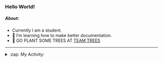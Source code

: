 ### Hello World!

##### About:
- Currently I am a student.
- 🌱 I’m learning how to make better documentation.
- 🌱 GO PLANT SOME TREES AT [TEAM TREES](https://teamtrees.org/)

---
<details>
  <summary>:zap: My Activity:</summary>
  
<!--START_SECTION:waka-->
![Code Time](http://img.shields.io/badge/Code%20Time-1%2C068%20hrs%2048%20mins-blue)

**I'm a Night 🦉** 

```text
🌞 Morning                1635 commits        ███░░░░░░░░░░░░░░░░░░░░░░   10.06 % 
🌆 Daytime                5205 commits        ████████░░░░░░░░░░░░░░░░░   32.04 % 
🌃 Evening                4733 commits        ███████░░░░░░░░░░░░░░░░░░   29.13 % 
🌙 Night                  4673 commits        ███████░░░░░░░░░░░░░░░░░░   28.76 % 
```
📅 **I'm Most Productive on Wednesday** 

```text
Monday                   2368 commits        ████░░░░░░░░░░░░░░░░░░░░░   14.58 % 
Tuesday                  1990 commits        ███░░░░░░░░░░░░░░░░░░░░░░   12.25 % 
Wednesday                3793 commits        ██████░░░░░░░░░░░░░░░░░░░   23.35 % 
Thursday                 2253 commits        ███░░░░░░░░░░░░░░░░░░░░░░   13.87 % 
Friday                   1605 commits        ██░░░░░░░░░░░░░░░░░░░░░░░   09.88 % 
Saturday                 1490 commits        ██░░░░░░░░░░░░░░░░░░░░░░░   09.17 % 
Sunday                   2747 commits        ████░░░░░░░░░░░░░░░░░░░░░   16.91 % 
```


📊 **This Week I Spent My Time On** 

```text
🔥 Editors: 
VS Code                  7 hrs 29 mins       █████████████████████████   100.00 % 

🐱‍💻 Projects: 
praise                   4 hrs 3 mins        ██████████████░░░░░░░░░░░   54.22 % 
gdsc-next-weather-app    2 hrs 14 mins       ███████░░░░░░░░░░░░░░░░░░   29.99 % 
CSF22                    1 hr 11 mins        ████░░░░░░░░░░░░░░░░░░░░░   15.79 % 
```


 Last Updated on 19/03/2023 17:05:21 UTC
<!--END_SECTION:waka-->
</details>
